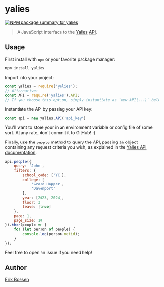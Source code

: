 # yalies
[![NPM package summary for yalies](https://nodei.co/npm/yalies.png)](https://nodei.co/npm/yalies)

> A JavaScript interface to the [Yalies](http://yalies.co) [API](http://yalies.io/apidocs).

## Usage
First install with `npm` or your favorite package manager:
```sh
npm install yalies
```

Import into your project:
```js
const yalies = require('yalies');
// Alternative:
const API = require('yalies').API;
// If you choose this option, simply instantiate as `new API(...)` below.
```

Instantiate the API by passing your API key:
```js
const api = new yalies.API('api_key')
```
You'll want to store your in an environment variable or config file of some sort. At any rate, don't commit it to GitHub! :)

Finally, use the `people` method to query the API, passing an object containing any request criteria you wish, as explained in the [Yalies API documentation](https://yalies.io/apidocs).

```js
api.people({
    query: 'John',
    filters: {
        school_code: ['YC'],
        college: [
            'Grace Hopper',
            'Davenport'
        ],
        year: [2023, 2024],
        floor: 3,
        leave: [true]
    },
    page: 1,
    page_size: 10
}).then(people => {
    for (let person of people) {
        console.log(person.netid);
    }
});
```
Feel free to open an issue if you need help!

## Author
[Erik Boesen](https://github.com/ErikBoesen)
